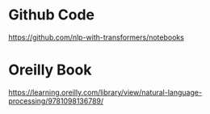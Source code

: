 
# Github Code
https://github.com/nlp-with-transformers/notebooks

# Oreilly Book
https://learning.oreilly.com/library/view/natural-language-processing/9781098136789/
